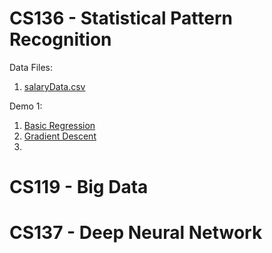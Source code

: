 # CS136 - Statistical Pattern Recognition
Data Files:
1. [salaryData.csv](salaryData.csv)

Demo 1:
1. [Basic Regression](BasicRegression.ipynb)
2. [Gradient Descent](GradientDescentDemo.ipynb)
3. 

# CS119 - Big Data

# CS137 - Deep Neural Network
